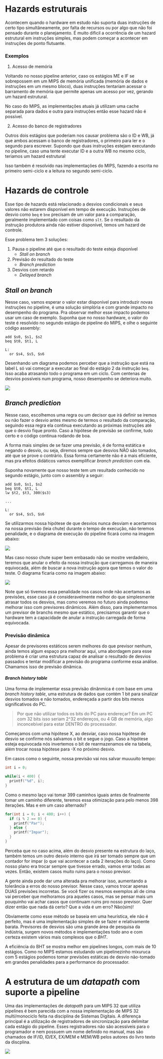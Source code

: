 # Hazards estruturais

Acontecem quando o hardware em estudo não suporta duas instruções de certo tipo simultâneamente, por falta de recursos ou por algo que não foi pensado durante o planejamento. É muito dificil a ocorrência de um hazard estrutural em instruções simples, mas podem começar a acontecer em instruções de ponto flutuante.

### Exemplos

1. Acesso de memória

Voltando no nosso pipeline anterior, caso os estágios ME e IF se sobrepossem em um MIPS de memória unificada (memória de dados e instruções em um mesmo bloco), duas instruções tentariam acessar o barramento de memória que permite apenas um acesso por vez, gerando um hazard estrutural.

No caso do MIPS, as implementações atuais já utilizam uma cache separada para dados e outra para instruções então esse hazard não é possível.

2. Acesso do banco de registradores

Outros dois estágios que poderiam nos causar problema são o ID e WB, já que ambos acessam o banco de registradores, o primeiro para ler e o segundo para escrever. Supondo que duas instruções estejam executando no pipeline, caso uma tente executar ID e a outra WB no mesmo ciclo, teriamos um hazard estrutural

Isso também é resolvido nas implementações do MIPS, fazendo a escrita no primeiro semi-ciclo e a leitura no segundo semi-ciclo.

# Hazards de controle

Esse tipo de hazards está relacionado a desvios condicionais e seus valores não estarem disponível em tempo de execução. Instruções de desvio como `beq` e `bne` precisam de um valor para a comparação, geralmente implementado com coisas como `slt`. Se o resultado da instrução produtora ainda não estiver disponível, temos um hazard de controle.

Esse problema tem 3 soluções:

1. Pausa o pipeline até que o resultado do teste esteja disponível
    - _Stall on branch_
2. Previsão do resultado do teste
    - _Branch prediction_
3. Desvios com retardo
    - _Delayed branch_

## _Stall on branch_

Nesse caso, vamos esperar o valor estar disponível para introduzir novas instruções no pipeline, é uma solução simplória e com grande impacto no desempenho do programa. Pra observar melhor esse impacto podemos usar um caso de exemplo. Suponha que no nosso hardware, o valor do teste é resolvido no segundo estágio de pipeline do MIPS, e olhe o seguinte código assembly:

```assembly
add $s0, $s1, $s2
beq $t0, $t1, L

L:
  or $s4, $s5, $s6
```

Desenhando um diagrama podemos perceber que a instrução que está na label L só vai começar a executar ao final do estágio 2 da instrução `beq`. Isso acaba atrasando todo o programa em um ciclo. Com centenas de desvios possíveis num programa, nosso desempenho se deteriora muito.

![](https://imgur.com/XSg6lWo.png)

## _Branch prediction_

Nesse caso, escolhemos uma regra ou um decisor que irá definir se iremos ou não fazer o desvio antes mesmo de termos o resultado da comparação, seguindo essa regra ela continua executando as próximas instruções até que o desvio fique pronto. Caso a hipótese de previsão se confirme, tudo certo e o código continua rodando de boa.

A forma mais simples de se fazer uma previsão, é de forma estática e negando o desvio, ou seja, diremos sempre que desvios NÃO são tomados, até que se prove o contrário. Essa forma certamente não é a mais eficiente, mas pra efeitos didáticos vamos exemplificar _branch prediction_ com ela.

Suponha novamente que nosso teste tem um resultado conhecido no segundo estágio, junto com o assembly a seguir:

```assembly
add $s0, $s1, $s2
beq $t0, $t1, L
lw $t2, $t3, 300($s3)

...

L: 
  or $s4, $s5, $s6
```

Se utilizarmos nossa hipótese de que desvios nunca desviam e acertarmos na nossa previsão (leia chute) durante o tempo de execução, não teremos penalidade, e o diagrama de execução do pipeline ficará como na imagem abaixo:

![](https://imgur.com/JapD4fb.png)

Mas caso nosso chute super bem embasado não se mostre verdadeiro, teremos que anular o efeito da nossa instrução que carregamos de maneira equivocada, além de buscar a nova instrução agora que temos o valor do teste. O diagrama ficaria como na imagem abaixo:

![](https://imgur.com/hMEb6vw.png)

Note que só tivemos essa penalidade nos casos onde não acertamos as previsões, esse caso já é consideravelmente melhor do que simplesmente atrasar todos os desvios, mas como veremos no futuro ainda podemos melhorar isso com previsores dinâmicos. Além disso, para implementarmos um previsor de branchs mesmo que estático, precisamos garantir que o hardware tem a capacidade de anular a instrução carregada de forma equivocada.

### Previsão dinâmica

Apesar de previsores estáticos serem melhores do que previsor nenhum, ainda temos algum espaço pra melhorar aqui, uma abordagem para esse problema é criar uma estrutura capaz de analisar o resultado de desvios passados e tentar modificar a previsão do programa conforme essa análise. Chamamos isso de previsão dinâmica.

#### _Branch history table_

Uma forma de implementar essa previsão dinânmica é com base em uma _branch history table_, uma estrutura de dados que contém 1 bit para sinalizar desvios tomados e não tomados, endereçada a partir dos bits menos significativos do PC. 

> Por que não utilizar todos os bits do PC para endereçar? Em um PC com 32 bits isso seriam 2^32 endereços, ou 4 GB de memória, algo inconcebível para estar DENTRO do processador.

Começamos com uma hipótese X, ao desviar, caso nossa hipótese de desvio se confirme nós salvamos o bit e segue o jogo. Caso a hipótese esteja equivocada nós invertemos o bit de rearmazenamos ele na tabela, além trocar nossa hipótese para -X no próximo desvio.

Em casos como o seguinte, nossa previsão vai nos salvar muuuuito tempo:

```c
int i = 0;

while(i < 400) {
  printf("%d", i);
}
```

Como o mesmo laço vai tomar 399 caminhos iguais antes de finalmente tomar um caminho diferente, teremos essa otimização para pelo menos 398 iterações. Mas e em um caso alternado?

```c
for(int i = 0; i < 400; i++) {
  if (i % 2 == 0) {
    printf("Par");
  } else {
    printf("Impar");
  }
}
```

Perceba que no caso acima, além do desvio presente na estrutura do laço, também temos um outro desvio interno que irá ser tomado sempre que um contador for ímpar (o que vai acontecer a cada 2 iterações do laço). Como nosso plano era trocar sempre que tivesse errado, vamos errar todas as vezes. Então, existem casos muito ruins para o nosso previsor.

A gente ainda pode dar uma alterada pra melhorar isso, aumentando a tolerância a erros do nosso previsor. Nesse caso, vamos trocar apenas DUAS previsões incorretas. Se você fizer os mesmos exemplos ali de cima vai perceber que melhoramos pra aqueles casos, mas se pensar mais um pouquinho vai achar casos que continuam ruins pro nosso previsor. Quer dizer então que nada dá certo? Que a vida é um erro? Não(sim)! 

Obviamente como esse método se baseia em uma heurística, ele não é perfeito, mas é uma implementação simples de se fazer e relativamente barata. Previsores de desvios são uma grande área de pesquisa da indústria, surgem novos métodos e implementações todo ano e com certeza existem vários mais complexos que o _BHT_.

A eficiência do BHT se mostra melhor em pipelines longos, com mais de 10 estágios. Como no MIPS estamos estudando um pipelinezinho mixuruca com 5 estágios podemos tomar previsões estáticas de desvio não-tomado em grandes penalidades para a performance do processador.

# A estrutura de um _datapath_ com suporte a pipeline

Uma das implementações de _datapath_ para um MIPS 32 que utiliza pipelines é bem parecida com a nossa implementação de MIPS 32 multi/monociclo feita na disciplina de Sistemas Digitais. A diferença principal é a utilização de registradores de sincronização para delimitar cada estágio do pipeline. Esses registradores não são acessíveis para o programador e nem possuem um nome definido no manual, mas são chamados de IF/ID, ID/EX, EX/MEM e MEM/WB pelos autores do livro texto da discplina.

![](https://imgur.com/AwePjbp.png)